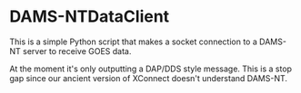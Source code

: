 # DAMS-NTDataClient
This is a simple Python script that makes a socket connection to a DAMS-NT server to receive GOES data.

At the moment it's only outputting a DAP/DDS style message. This is a stop gap since
our ancient version of XConnect doesn't understand DAMS-NT.

